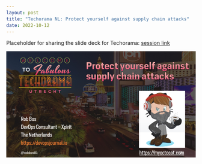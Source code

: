 ```yaml
---
layout: post
title: "Techorama NL: Protect yourself against supply chain attacks"
date: 2022-10-12
---
```


Placeholder for sharing the slide deck for Techorama: [session link](https://techorama.nl/speakers/session/protect-yourself-against-supply-chain-attacks)

![Techorama opening slide for the session](/images/2022/20221012/20221005_TechoramaNL.png)  